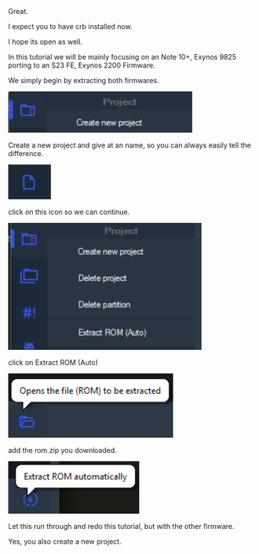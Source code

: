 Great.

I expect you to have crb installed now.

I hope its open as well.

In this tutorial we will be mainly focusing on an Note 10+, Exynos 9825 porting to an S23 FE, Exynos 2200 Firmware.

We simply begin by extracting both firmwares.

![Image showing how to create a new project 1.](./images/crb1.png)

Create a new project and give at an name, so you can always easily tell the difference.

![Image showing how to create a new project2.](./images/crb2.png) 

click on this icon so we can continue.

![Image showing how to extract rom 1.](./images/crb3.png)

click on Extract ROM (Auto)

![Image showing how to extract rom 2.](./images/crb4.png)

add the rom.zip you downloaded.

![Image showing how to extract rom 3.](./images/crb5.png)

Let this run through and redo this tutorial, but with the other firmware. 

Yes, you also create a new project.

